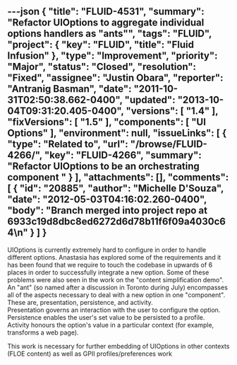 ---json
{
  "title": "FLUID-4531",
  "summary": "Refactor UIOptions to aggregate individual options handlers as \"ants\"",
  "tags": "FLUID",
  "project": {
    "key": "FLUID",
    "title": "Fluid Infusion"
  },
  "type": "Improvement",
  "priority": "Major",
  "status": "Closed",
  "resolution": "Fixed",
  "assignee": "Justin Obara",
  "reporter": "Antranig Basman",
  "date": "2011-10-31T02:50:38.662-0400",
  "updated": "2013-10-04T09:31:20.405-0400",
  "versions": [
    "1.4"
  ],
  "fixVersions": [
    "1.5"
  ],
  "components": [
    "UI Options"
  ],
  "environment": null,
  "issueLinks": [
    {
      "type": "Related to",
      "url": "/browse/FLUID-4266/",
      "key": "FLUID-4266",
      "summary": "Refactor UIOptions to be an orchestrating component "
    }
  ],
  "attachments": [],
  "comments": [
    {
      "id": "20885",
      "author": "Michelle D'Souza",
      "date": "2012-05-03T04:16:02.260-0400",
      "body": "Branch merged into project repo at 6933c19d8dbc8ed6272d6d78b11f6f09a4030c64\n"
    }
  ]
}
---
UIOptions is currently extremely hard to configure in order to handle different options. Anastasia has explored some of the requirements and it has been found that we require to touch the codebase in upwards of 6 places in order to successfully integrate a new option. Some of these problems were also seen in the work on the "content simplification demo".\
An "ant" (so named after a discussion in Toronto during July) encompasses all of the aspects necessary to deal with a new option in one "component". These are, presentation, persistence, and activity. \
Presentation governs an interaction with the user to configure the option.\
Persistence enables the user's set value to be persisted to a profile.\
Activity honours the option's value in a particular context (for example, transforms a web page).

This work is necessary for further embedding of UIOptions in other contexts (FLOE content) as well as GPII profiles/preferences work

        